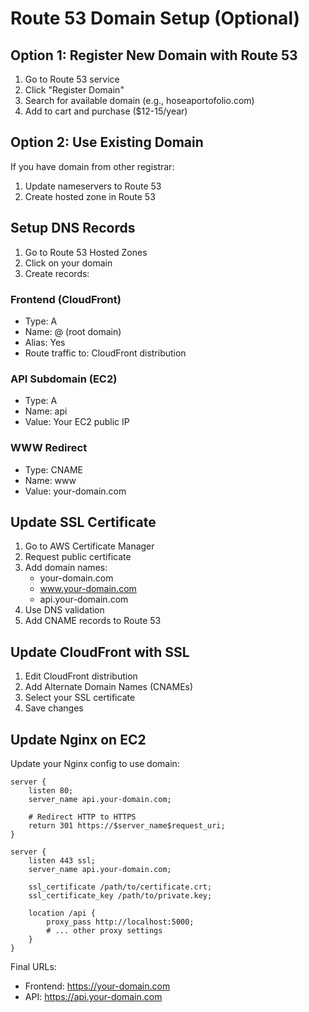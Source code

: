 # Route 53 Domain Setup (Optional)

## Option 1: Register New Domain with Route 53

1. Go to Route 53 service
2. Click "Register Domain"
3. Search for available domain (e.g., hoseaportofolio.com)
4. Add to cart and purchase ($12-15/year)

## Option 2: Use Existing Domain

If you have domain from other registrar:

1. Update nameservers to Route 53
2. Create hosted zone in Route 53

## Setup DNS Records

1. Go to Route 53 Hosted Zones
2. Click on your domain
3. Create records:

### Frontend (CloudFront)

- Type: A
- Name: @ (root domain)
- Alias: Yes
- Route traffic to: CloudFront distribution

### API Subdomain (EC2)

- Type: A
- Name: api
- Value: Your EC2 public IP

### WWW Redirect

- Type: CNAME
- Name: www
- Value: your-domain.com

## Update SSL Certificate

1. Go to AWS Certificate Manager
2. Request public certificate
3. Add domain names:
   - your-domain.com
   - www.your-domain.com
   - api.your-domain.com
4. Use DNS validation
5. Add CNAME records to Route 53

## Update CloudFront with SSL

1. Edit CloudFront distribution
2. Add Alternate Domain Names (CNAMEs)
3. Select your SSL certificate
4. Save changes

## Update Nginx on EC2

Update your Nginx config to use domain:

```nginx
server {
    listen 80;
    server_name api.your-domain.com;

    # Redirect HTTP to HTTPS
    return 301 https://$server_name$request_uri;
}

server {
    listen 443 ssl;
    server_name api.your-domain.com;

    ssl_certificate /path/to/certificate.crt;
    ssl_certificate_key /path/to/private.key;

    location /api {
        proxy_pass http://localhost:5000;
        # ... other proxy settings
    }
}
```

Final URLs:

- Frontend: https://your-domain.com
- API: https://api.your-domain.com
